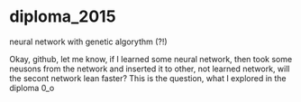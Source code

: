 # diploma_2015
neural network with genetic algorythm (?!)

Okay, github, let  me know, if I learned some neural network, then took some neusons from the network and inserted it to other, not learned network, will the secont network lean faster?
This is the question, what I explored in the diploma 0_o

